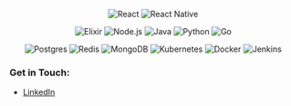 <p align="center">
  <img src="https://img.shields.io/badge/react-%2320232a.svg?style=for-the-badge&logo=react&logoColor=%2361DAFB" alt="React">
  <img src="https://img.shields.io/badge/react_native-%2320232a.svg?style=for-the-badge&logo=react&logoColor=%2361DAFB" alt="React Native">
</p>

<p align="center">
  <img src="https://img.shields.io/badge/elixir-%234B275F.svg?style=for-the-badge&logo=elixir&logoColor=white" alt="Elixir">
  <img src="https://img.shields.io/badge/node.js-6DA55F?style=for-the-badge&logo=node.js&logoColor=white" alt="Node.js">
  <img src="https://img.shields.io/badge/Java-ED8B00?style=for-the-badge&logo=openjdk&logoColor=white" alt="Java">
  <img src="https://img.shields.io/badge/python-3670A0?style=for-the-badge&logo=python&logoColor=ffdd54" alt="Python">
  <img src="https://img.shields.io/badge/go-%2300ADD8.svg?style=for-the-badge&logo=go&logoColor=white" alt="Go">
</p>

<p align="center">
  <img src="https://img.shields.io/badge/postgres-%23316192.svg?style=for-the-badge&logo=postgresql&logoColor=white" alt="Postgres">
  <img src="https://img.shields.io/badge/redis-%23DD0031.svg?style=for-the-badge&logo=redis&logoColor=white" alt="Redis">
  <img src="https://img.shields.io/badge/MongoDB-%234ea94b.svg?style=for-the-badge&logo=mongodb&logoColor=white" alt="MongoDB">
  <img src="https://img.shields.io/badge/kubernetes-%23326ce5.svg?style=for-the-badge&logo=kubernetes&logoColor=white" alt="Kubernetes">
  <img src="https://img.shields.io/badge/docker-%230db7ed.svg?style=for-the-badge&logo=docker&logoColor=white" alt="Docker">
  <img src="https://img.shields.io/badge/jenkins-%232C5263.svg?style=for-the-badge&logo=jenkins&logoColor=white" alt="Jenkins">
</p>

### Get in Touch:


- [LinkedIn](https://www.linkedin.com/in/diegocastro-r)
